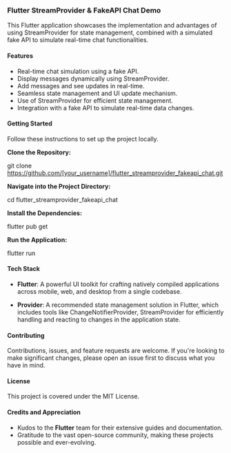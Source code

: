 ### Flutter StreamProvider & FakeAPI Chat Demo

This Flutter application showcases the implementation and advantages of using StreamProvider for state management, combined with a simulated fake API to simulate real-time chat functionalities.

#### Features
- Real-time chat simulation using a fake API.
- Display messages dynamically using StreamProvider.
- Add messages and see updates in real-time.
- Seamless state management and UI update mechanism.
- Use of StreamProvider for efficient state management.
- Integration with a fake API to simulate real-time data changes.

#### Getting Started
Follow these instructions to set up the project locally.

**Clone the Repository:**

git clone https://github.com/[your_username]/flutter_streamprovider_fakeapi_chat.git

**Navigate into the Project Directory:**

cd flutter_streamprovider_fakeapi_chat

**Install the Dependencies:**

flutter pub get

**Run the Application:**

flutter run

#### Tech Stack
- **Flutter**: A powerful UI toolkit for crafting natively compiled applications across mobile, web, and desktop from a single codebase.
  
- **Provider**: A recommended state management solution in Flutter, which includes tools like ChangeNotifierProvider, StreamProvider for efficiently handling and reacting to changes in the application state.

#### Contributing
Contributions, issues, and feature requests are welcome. If you're looking to make significant changes, please open an issue first to discuss what you have in mind.

#### License
This project is covered under the MIT License.

#### Credits and Appreciation
- Kudos to the **Flutter** team for their extensive guides and documentation.
- Gratitude to the vast open-source community, making these projects possible and ever-evolving.
